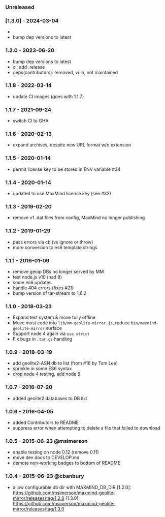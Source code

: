 
### Unreleased


### [1.3.0] - 2024-03-04


- 
- bump dep versions to latest


### 1.2.0 - 2023-06-20

- bump dep versions to latest
- ci: add .release
- deps(contributors): removed, vuln, not maintained


### 1.1.8 - 2022-03-14

- update CI images (goes with 1.1.7)


### 1.1.7 - 2021-09-24

- switch CI to GHA


### 1.1.6 - 2020-02-13

- expand archives, despite new URL format w/o extension


### 1.1.5 - 2020-01-14

- permit license key to be stored in ENV variable #34


### 1.1.4 - 2020-01-14

- updated to use MaxMind license key (see #32)


### 1.1.3 - 2019-02-20

- remove v1 .dat files from config, MaxMind no longer publishing


### 1.1.2 - 2019-01-29

- pass errors via cb (vs ignore or throw)
- more conversion to es6 template strings


### 1.1.1 - 2019-01-09

- remove geoip DBs no longer served by MM
- test node.js v10 (had 9)
- some es6 updates
- handle 404 errors (fixes #21)
- bump version of tar-stream to 1.6.2


### 1.1.0 - 2018-03-23

- Expand test system & move fully offline
- Move most code into `lib/mm-geolite-mirror.js`, reduce `bin/maxmind-geolite-mirror` surface
- Support node 4 again via `use strict`
- Fix bugs in `.tar.gz` handling


### 1.0.9 - 2018-03-19

- add geolite2-ASN db to list (from #16 by Tom Lee)
- sprinkle in some ES6 syntax
- drop node 4 testing, add node 9


### 1.0.7 - 2016-07-20

- added geolite2 databases to DB list


### 1.0.6 - 2016-04-05

- added Contributors to README
- suppress error when attempting to delete a file that failed to download


### 1.0.5 - 2015-06-23  @msimerson

- enable testing on node 0.12 (remove 0.11)
- move dev docs to DEVELOP.md
- demote non-working badges to bottom of README


### 1.0.4 - 2015-06-23  @cbanbury

- allow configurable db dir with MAXMIND_DB_DIR
[1.2.0]: https://github.com/msimerson/maxmind-geolite-mirror/releases/tag/1.2.0
[1.3.0]: https://github.com/msimerson/maxmind-geolite-mirror/releases/tag/1.3.0
